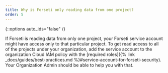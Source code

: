 ```yaml
---
title: Why is Forseti only reading data from one project?
order: 5
---
```

{::options auto_ids="false" /}

If Forseti is reading data from only one project, your Forseti service account 
might have access only to that particular project. To get read access to all of 
the projects under your organization, add the service account to the
organization Cloud IAM policy with the 
[required roles]({% link _docs/guides/best-practices.md %}#service-account-for-forseti-security).
Your Organization Admin should be able to help you with that.
